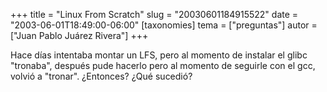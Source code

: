 +++
title = "Linux  From Scratch"
slug = "20030601184915522"
date = "2003-06-01T18:49:00-06:00"
[taxonomies]
tema = ["preguntas"]
autor = ["Juan Pablo Juárez Rivera"]
+++

Hace días intentaba montar un LFS, pero al momento de instalar el glibc
&quot;tronaba&quot;, después pude hacerlo pero al momento de seguirle
con el gcc, volvió a &quot;tronar&quot;. ¿Entonces? ¿Qué sucedió?

